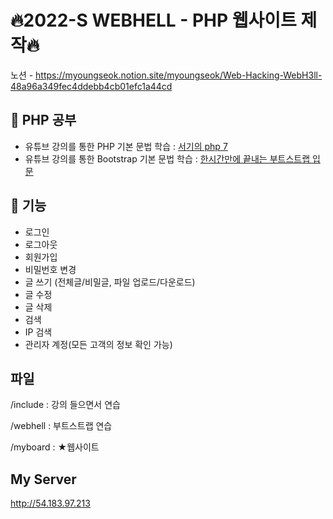 # 🔥2022-S WEBHELL - PHP 웹사이트 제작🔥
노션 - https://myoungseok.notion.site/myoungseok/Web-Hacking-WebH3ll-48a96a349fec4ddebb4cb01efc1a44cd

## 🌱 PHP 공부
- 유튜브 강의를 통한 PHP 기본 문법 학습 : [서기의 php 7](https://www.youtube.com/watch?v=_P68ImcE6VU&list=PLLtzrE3hP5SQQGi8R_SFe-_JpqJ-bAbBY&index=2)
- 유튜브 강의를 통한 Bootstrap 기본 문법 학습 : [한시간만에 끝내는 부트스트랩 입문](https://www.youtube.com/watch?v=5ETqQWvwXV4)

## 💫 기능
- 로그인
- 로그아웃
- 회원가입
- 비밀번호 변경
- 글 쓰기 (전체글/비밀글, 파일 업로드/다운로드)
- 글 수정
- 글 삭제
- 검색
- IP 검색
- 관리자 계정(모든 고객의 정보 확인 가능)

## 파일

/include : 강의 들으면서 연습

/webhell : 부트스트랩 연습

/myboard : ★웹사이트

## My Server
http://54.183.97.213
